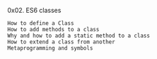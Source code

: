 0x02. ES6 classes


    How to define a Class
    How to add methods to a class
    Why and how to add a static method to a class
    How to extend a class from another
    Metaprogramming and symbols

